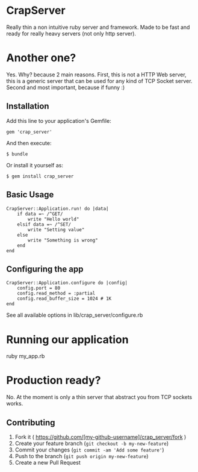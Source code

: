 # CrapServer

Really thin a non intuitive ruby server and framework. Made to be fast and ready for really heavy servers (not only http server).

# Another one?

Yes. Why? because 2 main reasons. First, this is not a HTTP Web server, this is a generic server that can be used for any kind of TCP Socket server.
Second and most important, because if funny :)

## Installation

Add this line to your application's Gemfile:

    gem 'crap_server'

And then execute:

    $ bundle

Or install it yourself as:

    $ gem install crap_server

## Basic Usage

    CrapServer::Application.run! do |data|
        if data =~ /^GET/
            write "Hello world"
        elsif data =~ /^SET/
            write "Setting value"
        else
            write "Something is wrong"
        end
    end

## Configuring the app

    CrapServer::Application.configure do |config|
        config.port = 80
        config.read_method = :partial
        config.read_buffer_size = 1024 # 1K
    end

See all available options in lib/crap_server/configure.rb

# Running our application

ruby my_app.rb

# Production ready?

No. At the moment is only a thin server that abstract you from TCP sockets works.

## Contributing

1. Fork it ( https://github.com/[my-github-username]/crap_server/fork )
2. Create your feature branch (`git checkout -b my-new-feature`)
3. Commit your changes (`git commit -am 'Add some feature'`)
4. Push to the branch (`git push origin my-new-feature`)
5. Create a new Pull Request
